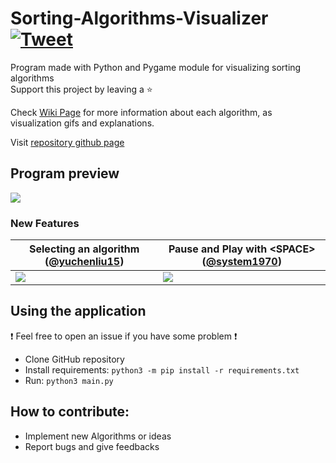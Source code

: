 # Sorting-Algorithms-Visualizer [![Tweet](https://img.shields.io/twitter/url/http/shields.io.svg?style=social)](https://twitter.com/intent/tweet?text=Amazing%20tool%20for%20visualising%20Sorting%20Algorithms%20in%20Python&url=https://github.com/LucasPilla/Sorting-Algorithms-Visualizer&via=&hashtags=educational,developers)
Program made with Python and Pygame module for visualizing sorting algorithms
</br>
Support this project by leaving a :star:

Check [Wiki Page](../../wiki) for more information about each algorithm, as visualization gifs and explanations.

Visit [repository github page](https://lucaspilla.github.io/Sorting-Algorithms-Visualizer/)

## Program preview
![](images/preview.gif)

### New Features
|Selecting an algorithm ([@yuchenliu15](https://github.com/yuchenliu15)) |Pause and Play with \<SPACE\> ([@system1970](https://github.com/system1970)) |
|---|---|
|![](images/selectAlgo.gif)|![](images/pausePlay.gif)|

## Using the application
  :exclamation: Feel free to open an issue if you have some problem :exclamation:
- Clone GitHub repository
- Install requirements: `python3 -m pip install -r requirements.txt`
- Run: `python3 main.py`

## How to contribute: 
- Implement new Algorithms or ideas
- Report bugs and give feedbacks
